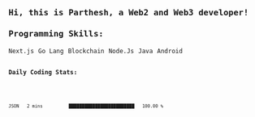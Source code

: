 <samp>
    <h3>Hi, this is Parthesh, a Web2 and Web3 developer!</h3>
    <h3>Programming Skills: </h3>
    <code>Next.js</code> <code>Go Lang</code> <code>Blockchain</code> <code>Node.Js</code> <code>Java</code> <code>Android<code/>
    <h3>Daily Coding Stats:</h3>
<!--START_SECTION:waka-->

```txt
JSON   2 mins          █████████████████████████   100.00 %
```

<!--END_SECTION:waka-->
</samp>
